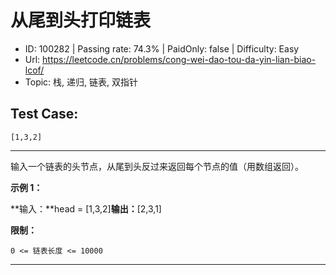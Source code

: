 # 从尾到头打印链表                                                       

* ID: 100282  | Passing rate: 74.3% | PaidOnly: false  | Difficulty: Easy 
* Url: https://leetcode.cn/problems/cong-wei-dao-tou-da-yin-lian-biao-lcof/ 
* Topic: 栈, 递归, 链表, 双指针 

## Test Case: 
```
[1,3,2]
```



---
输入一个链表的头节点，从尾到头反过来返回每个节点的值（用数组返回）。


**示例 1：**

**输入：**head = [1,3,2]**输出：**[2,3,1]


**限制：**

`0 <= 链表长度 <= 10000`

---